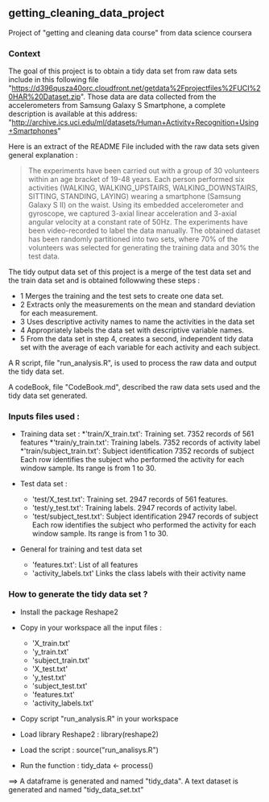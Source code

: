 ## getting_cleaning_data_project
Project of "getting and cleaning data course" from data science coursera


### Context

The goal of this project is to obtain a tidy data set from raw data sets include in this following file 
 "https://d396qusza40orc.cloudfront.net/getdata%2Fprojectfiles%2FUCI%20HAR%20Dataset.zip".
Those data are data collected from the accelerometers from Samsung Galaxy S Smartphone,
a complete description is available at this address:
 "http://archive.ics.uci.edu/ml/datasets/Human+Activity+Recognition+Using+Smartphones"
 
Here is an extract of the README File included with the raw data sets given general explanation : 
>The experiments have been carried out with a group of 30 volunteers within an age bracket of 19-48 years.
 >Each person performed six activities (WALKING, WALKING_UPSTAIRS, WALKING_DOWNSTAIRS, SITTING, STANDING, LAYING) wearing a smartphone (Samsung Galaxy S II) on the waist. 
 >Using its embedded accelerometer and gyroscope, we captured 3-axial linear acceleration and 3-axial angular velocity at a constant rate of 50Hz. 
 The experiments have been video-recorded to label the data manually. 
 The obtained dataset has been randomly partitioned into two sets, where 70% of the volunteers was selected for generating the training data and 30% the test data.

The tidy output data set of this project is a merge of the test data set and the train data set and is obtained followwing these steps : 

* 1 Merges the training and the test sets to create one data set.
* 2 Extracts only the measurements on the mean and standard deviation for each measurement. 
* 3 Uses descriptive activity names to name the activities in the data set
* 4 Appropriately labels the data set with descriptive variable names. 
* 5 From the data set in step 4, creates a second, independent tidy data set with the average of each variable for each activity and each subject.

A R script, file "run_analysis.R", is used to process the raw data and output the tidy data set.

A codeBook, file "CodeBook.md", described the raw data sets used and the tidy data set generated.

### Inputs  files used :
* Training data set :
    *'train/X_train.txt': Training set.                  7352 records of 561 features
    *'train/y_train.txt': Training labels.               7352 records of activity label
    *'train/subject_train.txt': Subject identification   7352 records of subject
        Each row identifies the subject who performed the activity for each window sample. 
        Its range is from 1 to 30.

* Test data set :
    * 'test/X_test.txt': Training set. 2947 records of 561 features.
    * 'test/y_test.txt': Training labels. 2947 records of activity label.
    * 'test/subject_test.txt': Subject identification 2947 records of subject
        Each row identifies the subject who performed the activity for each window sample. Its range is from 1 to 30.

* General for training and test data set
    * 'features.txt': List of all features
    * 'activity_labels.txt' Links the class labels with their activity name

### How to generate the tidy data set ?
* Install the package Reshape2

* Copy in your workspace all the input files :
    * 'X_train.txt'
    * 'y_train.txt'
    * 'subject_train.txt'
    * 'X_test.txt'
    * 'y_test.txt'
    * 'subject_test.txt'
    * 'features.txt'
    * 'activity_labels.txt'
    
* Copy script "run_analysis.R" in your workspace
* Load library Reshape2 : library(reshape2)
* Load  the script : source("run_analisys.R")
* Run the function : tidy_data <- process()

==> A dataframe is generated and named "tidy_data".
    A text dataset is generated and named "tidy_data_set.txt"

